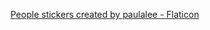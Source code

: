 <a href="https://www.flaticon.com/free-stickers/people" title="people stickers">People stickers created by paulalee -
Flaticon</a>